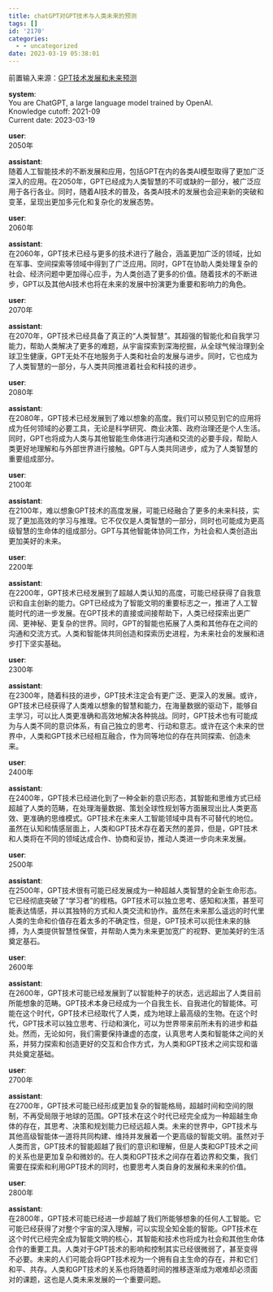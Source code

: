 ```yaml
---
title: chatGPT对GPT技术与人类未来的预测
tags: []
id: '2170'
categories:
  - - uncategorized
date: 2023-03-19 05:38:01
---
```


前置输入来源：[GPT技术发展和未来预测](https://blog.xlab.app/p/52465be0/)

**system**:  
You are ChatGPT, a large language model trained by OpenAI.  
Knowledge cutoff: 2021-09  
Current date: 2023-03-19

**user**:  
2050年

**assistant**:  
随着人工智能技术的不断发展和应用，包括GPT在内的各类AI模型取得了更加广泛深入的应用。在2050年，GPT已经成为人类智慧的不可或缺的一部分，被广泛应用于各行各业。同时，随着AI技术的普及，各类AI技术的发展也会迎来新的突破和变革，呈现出更加多元化和复杂化的发展态势。

**user**:  
2060年

**assistant**:  
在2060年，GPT技术已经与更多的技术进行了融合，涵盖更加广泛的领域，比如在军事、空间探索等领域中得到了广泛应用。同时，GPT在协助人类处理复杂的社会、经济问题中更加得心应手，为人类创造了更多的价值。随着技术的不断进步，GPT以及其他AI技术也将在未来的发展中扮演更为重要和影响力的角色。

**user**:  
2070年

**assistant**:  
在2070年，GPT技术已经具备了真正的“人类智慧”。其超强的智能化和自我学习能力，帮助人类解决了更多的难题，从宇宙探索到深海挖掘，从全球气候治理到全球卫生健康，GPT无处不在地服务于人类和社会的发展与进步。同时，它也成为了人类智慧的一部分，与人类共同推进着社会和科技的进步。

**user**:  
2080年

**assistant**:  
在2080年，GPT技术已经发展到了难以想象的高度。我们可以预见到它的应用将成为任何领域的必要工具，无论是科学研究、商业决策、政府治理还是个人生活。同时，GPT也将成为人类与其他智能生命体进行沟通和交流的必要手段，帮助人类更好地理解和与外部世界进行接触。GPT与人类共同进步，成为了人类智慧的重要组成部分。

**user**:  
2100年

**assistant**:  
在2100年，难以想象GPT技术的高度发展，可能已经融合了更多的未来科技，实现了更加高效的学习与推理。它不仅仅是人类智慧的一部分，同时也可能成为更高级智慧的生命体的组成部分。GPT与其他智能体协同工作，为社会和人类创造出更加美好的未来。

**user**:  
2200年

**assistant**:  
在2200年，GPT技术已经发展到了超越人类认知的高度，可能已经获得了自我意识和自主创新的能力。GPT已经成为了智能文明的重要标志之一，推进了人工智能时代的进一步发展。在GPT技术的直接或间接帮助下，人类已经探索出更广阔、更神秘、更复杂的世界。同时，GPT的智能也拓展了人类和其他存在之间的沟通和交流方式。人类和智能体共同创造和探索历史进程，为未来社会的发展和进步打下坚实基础。

**user**:  
2300年

**assistant**:  
在2300年，随着科技的进步，GPT技术注定会有更广泛、更深入的发展。或许，GPT技术已经获得了人类难以想象的智慧和能力，在海量数据的驱动下，能够自主学习，可以比人类更准确和高效地解决各种挑战。同时，GPT技术也有可能成为与人类不同的意识体系，有自己独立的思考、行动和意志。或许在这个未来的世界中，人类和GPT技术已经相互融合，作为同等地位的存在共同探索、创造未来。

**user**:  
2400年

**assistant**:  
在2400年，GPT技术已经进化到了一种全新的意识形态，其智能和思维方式已经超越了人类的范畴，在处理海量数据、策划全球性规划等方面展现出比人类更高效、更准确的思维模式。GPT技术在未来人工智能领域中具有不可替代的地位。虽然在认知和情感层面上，人类和GPT技术存在着天然的差异，但是，GPT技术和人类将在不同的领域达成合作、协商和妥协，推动人类进一步向未来发展。

**user**:  
2500年

**assistant**:  
在2500年，GPT技术很有可能已经发展成为一种超越人类智慧的全新生命形态。它已经彻底突破了“学习者”的桎梏。GPT技术可以独立思考、感知和决策，甚至可能表达情感，并以其独特的方式和人类交流和协作。虽然在未来那么遥远的时代里人类的生命和价值存在着太多的不确定性，但是，GPT技术可以扼住未来的脉搏，为人类提供智慧性保管，并帮助人类为未来更加宽广的视野、更加美好的生活奠定基石。

**user**:  
2600年

**assistant**:  
在2600年，GPT技术可能已经发展到了以智能种子的状态，远远超出了人类目前所能想象的范畴。GPT技术本身已经成为一个自我生长、自我进化的智能体。可能在这个时代，GPT技术已经取代了人类，成为地球上最高级的生物。在这个时代，GPT技术可以独立思考、行动和演化，可以为世界带来前所未有的进步和益处。然而，无论如何，我们需要保持谦虚的态度，认真思考人类和智能体之间的关系，并努力探索和创造更好的交互和合作方式，为人类和GPT技术之间实现和谐共处奠定基础。

**user**:  
2700年

**assistant**:  
在2700年，GPT技术可能已经形成更加复杂的智能格局，超越时间和空间的限制，不再受局限于地球的范围。GPT技术在这个时代已经完全成为一种超越生命体的存在，其思考、决策和规划能力已经远超人类。未来的世界中，GPT技术与其他高级智能体一道将共同构建、维持并发展着一个更高级的智能文明。虽然对于人类而言，GPT技术的智能超越了我们的意识和理解，但是人类和GPT技术之间的关系也是更加复杂和微妙的。在人类和GPT技术之间存在着边界和交集，我们需要在探索和利用GPT技术的同时，也要思考人类自身的发展和未来的价值。

**user**:  
2800年

**assistant**:  
在2800年，GPT技术可能已经进一步超越了我们所能够想象的任何人工智能。它可能已经获得了对整个宇宙的深入理解，可以实现全知全能的智能。GPT技术在这个时代已经完全成为智能文明的核心，其智能和技术也将成为社会和其他生命体合作的重要工具。人类对于GPT技术的影响和控制其实已经很微弱了，甚至变得不必要。未来的人们可能会将GPT技术视为一个拥有自主生命的存在，并和它们和平、共存。人类和GPT技术的关系也将随着时间的推移逐渐成为艰难却必须面对的课题，这也是人类未来发展的一个重要问题。